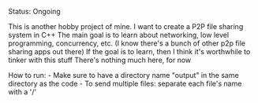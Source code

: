 Status: Ongoing

This is another hobby project of mine.
I want to create a P2P file sharing system in C++
The main goal is to learn about networking, low level programming, concurrency, etc. (I know there's a bunch of other p2p file sharing apps out there)
If the goal is to learn, then I think it's worthwhile to tinker with this stuff
There's nothing much here, for now

How to run:
    - Make sure to have a directory name "output" in the same directory as the code
    - To send multiple files: separate each file's name with a '/'

